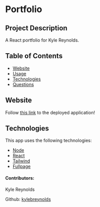 # Portfolio


## Project Description

A React portfolio for Kyle Reynolds.

## Table of Contents

- [Website](#website)
- [Usage](#usage)
- [Technologies](#technologies)
- [Questions](#questions)

## Website

Follow [this link](https://kylereynoldsportfolio.herokuapp.com/) to the deployed application!

## Technologies

This app uses the following technologies:

- [Node](https://nodejs.org/en/)
- [React](https://reactjs.org/)
- [Tailwind](https://tailwindcss.com/)
- [Fullpage](https://alvarotrigo.com/fullPage/)


#### Contributors:

Kyle Reynolds

Github: [kylebreynolds](https://github.com/kylebreynolds)
